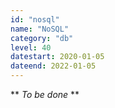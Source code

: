 ```yaml
---
id: "nosql"
name: "NoSQL"
category: "db"
level: 40
datestart: 2020-01-05
dateend: 2022-01-05
---
```


** _To be done_ **